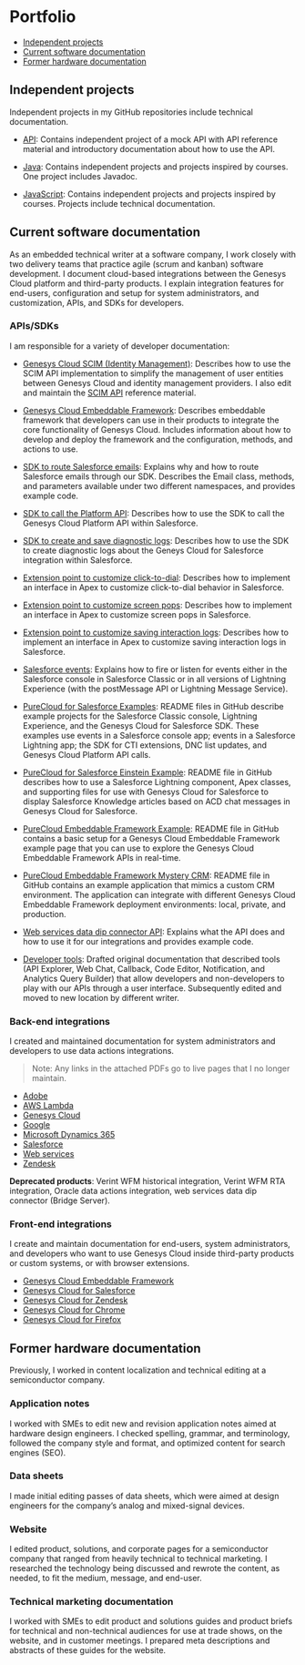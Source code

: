 # Portfolio

* [Independent projects](#independent-projects)
* [Current software documentation](#current-software-documentation)
* [Former hardware documentation](#former-hardware-documentation)

## Independent projects

Independent projects in my GitHub repositories include technical documentation.

* [API](https://github.com/amylmiller7/API): Contains independent project of a mock API with API reference material and introductory documentation about how to use the API.

* [Java](https://github.com/amylmiller7/Java): Contains independent projects and projects inspired by courses. One project includes Javadoc.

* [JavaScript](https://github.com/amylmiller7/JavaScript): Contains independent projects and projects inspired by courses. Projects include technical documentation.

## Current software documentation

As an embedded technical writer at a software company, I work closely with two delivery teams that practice agile (scrum and kanban) software development. I document cloud-based integrations between the Genesys Cloud platform and third-party products. I explain integration features for end-users, configuration and setup for system administrators, and customization, APIs, and SDKs for developers.

### APIs/SDKs

I am responsible for a variety of developer documentation:

* [Genesys Cloud SCIM (Identity Management)](https://developer.mypurecloud.com/api/rest/v2/scim/scim-overview.html): Describes how to use the SCIM API implementation to simplify the management of user entities between Genesys Cloud and identity management providers. I also edit and maintain the [SCIM API](https://developer.mypurecloud.com/api/rest/v2/scim/) reference material.

* [Genesys Cloud Embeddable Framework](https://developer.mypurecloud.com/api/embeddable-framework/): Describes embeddable framework that developers can use in their products to integrate the core functionality of Genesys Cloud. Includes information about how to develop and deploy the framework and the configuration, methods, and actions to use.

* [SDK to route Salesforce emails](https://help.mypurecloud.com/?p=134057): Explains why and how to route Salesforce emails through our SDK. Describes the Email class, methods, and parameters available under two different namespaces, and provides example code.

* [SDK to call the Platform API](https://help.mypurecloud.com/?p=225106): Describes how to use the SDK to call the Genesys Cloud Platform API within Salesforce.

* [SDK to create and save diagnostic logs](https://help.mypurecloud.com/?p=225115): Describes how to use the SDK to create diagnostic logs about the Geneys Cloud for Salesforce integration within Salesforce.

* [Extension point to customize click-to-dial](https://help.mypurecloud.com/?p=225740): Describes how to implement an interface in Apex to customize click-to-dial behavior in Salesforce.

* [Extension point to customize screen pops](https://help.mypurecloud.com/?p=225787): Describes how to implement an interface in Apex to customize screen pops in Salesforce.

* [Extension point to customize saving interaction logs](https://help.mypurecloud.com/?p=225794): Describes how to implement an interface in Apex to customize saving interaction logs in Salesforce.

* [Salesforce events](https://help.mypurecloud.com/?p=77239): Explains how to fire or listen for events either in the Salesforce console in Salesforce Classic or in all versions of Lightning Experience (with the postMessage API or Lightning Message Service).

* [PureCloud for Salesforce Examples](https://github.com/MyPureCloud/purecloud-for-salesforce-examples): README files in GitHub describe example projects for the Salesforce Classic console, Lightning Experience, and the Genesys Cloud for Salesforce SDK. These examples use events in a Salesforce console app; events in a Salesforce Lightning app; the SDK for CTI extensions, DNC list updates, and Genesys Cloud Platform API calls.

* [PureCloud for Salesforce Einstein Example](https://github.com/MyPureCloud/purecloud-for-salesforce-einstein-example): README file in GitHub describes how to use a Salesforce Lightning component, Apex classes, and supporting files for use with Genesys Cloud for Salesforce to display Salesforce Knowledge articles based on ACD chat messages in Genesys Cloud for Salesforce.

* [PureCloud Embeddable Framework Example](https://github.com/MyPureCloud/purecloud-embeddable-framework-example): README file in GitHub contains a basic setup for a Genesys Cloud Embeddable Framework example page that you can use to explore the Genesys Cloud Embeddable Framework APIs in real-time.

* [PureCloud Embeddable Framework Mystery CRM](https://github.com/MyPureCloud/purecloud-embeddable-framework-mystery-crm): README file in GitHub contains an example application that mimics a custom CRM environment. The application can integrate with different Genesys Cloud Embeddable Framework deployment environments: local, private, and production.

* [Web services data dip connector API](https://developer.mypurecloud.com/api/webservice-datadip/): Explains what the API does and how to use it for our integrations and provides example code.

* [Developer tools](https://developer.mypurecloud.com/gettingstarted/developer-tools-intro.html): Drafted original documentation that described tools (API Explorer, Web Chat, Callback, Code Editor, Notification, and Analytics Query Builder) that allow developers and non-developers to play with our APIs through a user interface. Subsequently edited and moved to new location by different writer.


### Back-end integrations

I created and maintained documentation for system administrators and developers to use data actions integrations.

> Note: Any links in the attached PDFs go to live pages that I no longer maintain.

 * [Adobe](https://github.com/amylmiller7/Professional_info/blob/master/pdfs/about_the_adobe_data_actions_integration.pdf)
 * [AWS Lambda](https://github.com/amylmiller7/Professional_info/blob/master/pdfs/about_the_aws_lambda_data_actions_integration.pdf)
 * [Genesys Cloud](https://github.com/amylmiller7/Professional_info/blob/master/pdfs/about_the_genesys_cloud_data_actions_integration.pdf)
 * [Google](https://github.com/amylmiller7/Professional_info/blob/master/pdfs/about_the_google_data_actions_integration.pdf)
 * [Microsoft Dynamics 365](https://github.com/amylmiller7/Professional_info/blob/master/pdfs/about_the_microsoft_dynamics_365_data_actions_integration.pdf)
 * [Salesforce](https://github.com/amylmiller7/Professional_info/blob/master/pdfs/about_the_salesforce_data_actions_integration.pdf)
 * [Web services](https://github.com/amylmiller7/Professional_info/blob/master/pdfs/about_the_web_services_data_actions_integration.pdf)
 * [Zendesk](https://github.com/amylmiller7/Professional_info/blob/master/pdfs/about_the_zendesk_data_actions_integration.pdf)

**Deprecated products**: Verint WFM historical integration, Verint WFM RTA integration, Oracle data actions integration, web services data dip connector (Bridge Server).

### Front-end integrations

I create and maintain documentation for end-users, system administrators, and developers who want to use Genesys Cloud inside third-party products or custom systems, or with browser extensions.

* [Genesys Cloud Embeddable Framework](https://github.com/amylmiller7/Professional_info/blob/master/pdfs/about_genesys_cloud_embeddable_framework.pdf)
* [Genesys Cloud  for Salesforce](https://github.com/amylmiller7/Professional_info/blob/master/pdfs/about_genesys_cloud_for_salesforce.pdf)
* [Genesys Cloud  for Zendesk](https://github.com/amylmiller7/Professional_info/blob/master/pdfs/about_genesys_cloud_for_zendesk.pdf)
* [Genesys Cloud  for Chrome](https://github.com/amylmiller7/Professional_info/blob/master/pdfs/about_the_genesys_cloud_browser_extensions.pdf)
* [Genesys Cloud  for Firefox](https://github.com/amylmiller7/Professional_info/blob/master/pdfs/about_the_genesys_cloud_browser_extensions.pdf)

## Former hardware documentation

Previously, I worked in content localization and technical editing at a semiconductor company.

### Application notes

I worked with SMEs to edit new and revision application notes aimed at hardware design engineers. I checked spelling, grammar, and terminology, followed the company style and format, and optimized content for search engines (SEO).

### Data sheets

I made initial editing passes of data sheets, which were aimed at design engineers for the company’s analog and mixed-signal devices.

### Website

I edited product, solutions, and corporate pages for a semiconductor company that ranged from heavily technical to technical marketing. I researched the technology being discussed and rewrote the content, as needed, to fit the medium, message, and end-user.

### Technical marketing documentation

I worked with SMEs to edit product and solutions guides and product briefs for technical and non-technical audiences for use at trade shows, on the website, and in customer meetings. I prepared meta descriptions and abstracts of these guides for the website.
